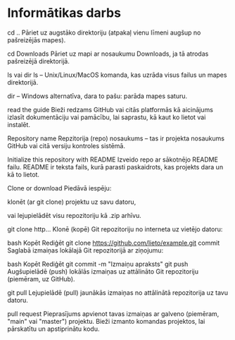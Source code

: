 # Informātikas darbs

cd ..
Pāriet uz augstāko direktoriju (atpakaļ vienu līmeni augšup no pašreizējās mapes).

cd Downloads
Pāriet uz mapi ar nosaukumu Downloads, ja tā atrodas pašreizējā direktorijā.

ls vai dir
ls – Unix/Linux/MacOS komanda, kas uzrāda visus failus un mapes direktorijā.

dir – Windows alternatīva, dara to pašu: parāda mapes saturu.

read the guide
Bieži redzams GitHub vai citās platformās kā aicinājums izlasīt dokumentāciju vai pamācību, lai saprastu, kā kaut ko lietot vai instalēt.

Repository name
Repzitorija (repo) nosaukums – tas ir projekta nosaukums GitHub vai citā versiju kontroles sistēmā.

Initialize this repository with README
Izveido repo ar sākotnējo README failu. README ir teksta fails, kurā parasti paskaidrots, kas projekts dara un kā to lietot.

Clone or download
Piedāvā iespēju:

klonēt (ar git clone) projektu uz savu datoru,

vai lejupielādēt visu repozitoriju kā .zip arhīvu.

git clone http...
Klonē (kopē) Git repozitoriju no interneta uz vietējo datoru:

bash
Kopēt
Rediģēt
git clone https://github.com/lieto/example.git
commit
Saglabā izmaiņas lokālajā Git repozitorijā ar ziņojumu:

bash
Kopēt
Rediģēt
git commit -m "Izmaiņu apraksts"
git push
Augšupielādē (push) lokālās izmaiņas uz attālināto Git repozitoriju (piemēram, uz GitHub).

git pull
Lejupielādē (pull) jaunākās izmaiņas no attālinātā repozitorija uz tavu datoru.

pull request
Pieprasījums apvienot tavas izmaiņas ar galveno (piemēram, "main" vai "master") projektu. Bieži izmanto komandas projektos, lai pārskatītu un apstiprinātu kodu.
